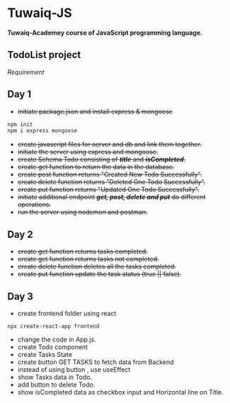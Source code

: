 # Tuwaiq-JS

**Tuwaiq-Academey course of JavaScript programming language.**

## TodoList project

*Requirement*

## Day 1
- ~~initiate package.json and install express & mongoose~~
```bash
npm init
npm i express mongoose
```
- ~~create javascript files for server and db and link them together.~~
- ~~initiate the server using express and mongoose.~~
- ~~create Schema Todo consisting of ***title*** and ***isCompleted***.~~
- ~~create get function to return the data in the database.~~
- ~~create post function returns "Created New Todo Successfully".~~
- ~~create delete function returns "Deleted One Todo Successfully".~~
- ~~create put function returns "Updated One Todo Successfully".~~
- ~~initiate additional endpoint ***get, post, delete and put*** do different operations.~~
- ~~run the server using nodemon and postman.~~

## Day 2

- ~~create get function returns tasks completed.~~
- ~~create get function returns tasks not completed.~~
- ~~create delete function deletes all the tasks completed.~~
- ~~create put function update the task status (true || false).~~

## Day 3

- create frontend folder using react
```shell
npx create-react-app frontend
```
- change the code in App.js.
- create Todo component 
- create Tasks State 
- create button GET TASKS to fetch data from Backend
- instead of using button , use useEffect 
- show Tasks data in Todo.
- add button to delete Todo.
- show isCompleted data as checkbox input and Horizontal line on Title.